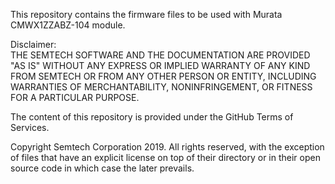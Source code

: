 This repository contains the firmware files to be used with Murata CMWX1ZZABZ-104 module.

Disclaimer:<br/>
THE SEMTECH SOFTWARE AND THE DOCUMENTATION ARE PROVIDED "AS IS" WITHOUT ANY EXPRESS OR IMPLIED WARRANTY OF ANY KIND FROM SEMTECH OR FROM ANY OTHER PERSON OR ENTITY, INCLUDING WARRANTIES OF MERCHANTABILITY, NONINFRINGEMENT, OR FITNESS FOR A PARTICULAR PURPOSE.

The content of this repository is provided under the GitHub Terms of Services.

Copyright Semtech Corporation 2019. All rights reserved, with the exception of files that have an explicit license on top of their directory or in their open source code in which case the later prevails.
